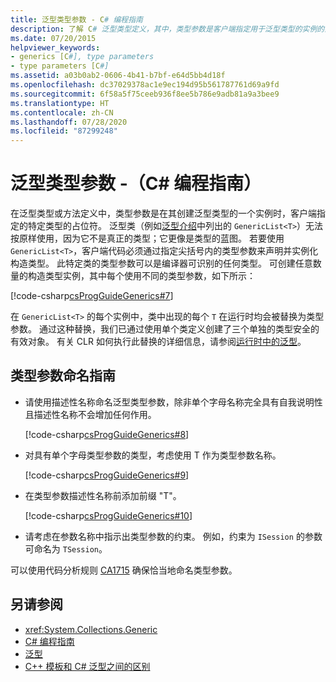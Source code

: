```yaml
---
title: 泛型类型参数 - C# 编程指南
description: 了解 C# 泛型类型定义，其中，类型参数是客户端指定用于泛型类型的实例的某个类型的占位符。
ms.date: 07/20/2015
helpviewer_keywords:
- generics [C#], type parameters
- type parameters [C#]
ms.assetid: a03b0ab2-0606-4b41-b7bf-e64d5bb4d18f
ms.openlocfilehash: dc37029378ac1e9ec194d95b561787761d69a9fd
ms.sourcegitcommit: 6f58a5f75ceeb936f8ee5b786e9adb81a9a3bee9
ms.translationtype: HT
ms.contentlocale: zh-CN
ms.lasthandoff: 07/28/2020
ms.locfileid: "87299248"
---
```

# <a name="generic-type-parameters-c-programming-guide"></a>泛型类型参数 -（C# 编程指南）

在泛型类型或方法定义中，类型参数是在其创建泛型类型的一个实例时，客户端指定的特定类型的占位符。 泛型类（例如[泛型介绍](./index.md)中列出的 `GenericList<T>`）无法按原样使用，因为它不是真正的类型；它更像是类型的蓝图。 若要使用 `GenericList<T>`，客户端代码必须通过指定尖括号内的类型参数来声明并实例化构造类型。 此特定类的类型参数可以是编译器可识别的任何类型。 可创建任意数量的构造类型实例，其中每个使用不同的类型参数，如下所示：  
  
[!code-csharp[csProgGuideGenerics#7](~/samples/snippets/csharp/VS_Snippets_VBCSharp/csProgGuideGenerics/CS/Generics.cs#7)]  
  
在 `GenericList<T>` 的每个实例中，类中出现的每个 `T` 在运行时均会被替换为类型参数。 通过这种替换，我们已通过使用单个类定义创建了三个单独的类型安全的有效对象。 有关 CLR 如何执行此替换的详细信息，请参阅[运行时中的泛型](./generics-in-the-run-time.md)。  
  
## <a name="type-parameter-naming-guidelines"></a>类型参数命名指南  
  
- 请使用描述性名称命名泛型类型参数，除非单个字母名称完全具有自我说明性且描述性名称不会增加任何作用。  
  
   [!code-csharp[csProgGuideGenerics#8](~/samples/snippets/csharp/VS_Snippets_VBCSharp/csProgGuideGenerics/CS/Generics.cs#8)]  
  
- 对具有单个字母类型参数的类型，考虑使用 T 作为类型参数名称。  
  
   [!code-csharp[csProgGuideGenerics#9](~/samples/snippets/csharp/VS_Snippets_VBCSharp/csProgGuideGenerics/CS/Generics.cs#9)]  
  
- 在类型参数描述性名称前添加前缀 "T"。  
  
   [!code-csharp[csProgGuideGenerics#10](~/samples/snippets/csharp/VS_Snippets_VBCSharp/csProgGuideGenerics/CS/Generics.cs#10)]  
  
- 请考虑在参数名称中指示出类型参数的约束。 例如，约束为 `ISession` 的参数可命名为 `TSession`。

可以使用代码分析规则 [CA1715](/visualstudio/code-quality/ca1715) 确保恰当地命名类型参数。
  
## <a name="see-also"></a>另请参阅

- <xref:System.Collections.Generic>
- [C# 编程指南](../index.md)
- [泛型](./index.md)
- [C++ 模板和 C# 泛型之间的区别](./differences-between-cpp-templates-and-csharp-generics.md)
